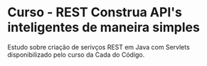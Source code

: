 # Curso - REST Construa API's inteligentes de maneira simples
Estudo sobre criação de serivços REST em Java com Servlets disponibilizado pelo curso da Cada do Código.
